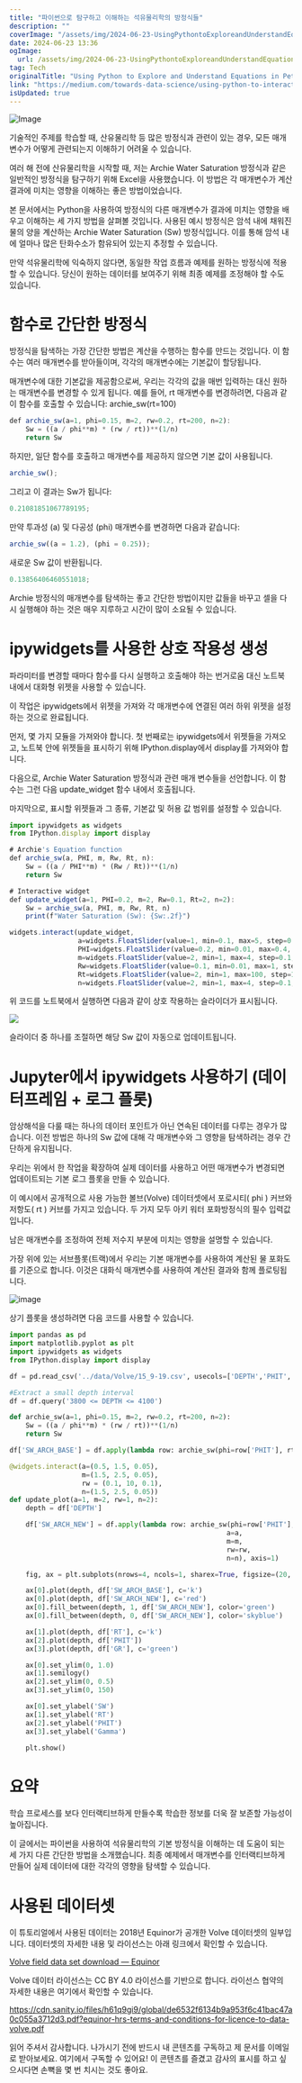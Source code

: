 ```yaml
---
title: "파이썬으로 탐구하고 이해하는 석유물리학의 방정식들"
description: ""
coverImage: "/assets/img/2024-06-23-UsingPythontoExploreandUnderstandEquationsinPetrophysics_0.png"
date: 2024-06-23 13:36
ogImage:
  url: /assets/img/2024-06-23-UsingPythontoExploreandUnderstandEquationsinPetrophysics_0.png
tag: Tech
originalTitle: "Using Python to Explore and Understand Equations in Petrophysics"
link: "https://medium.com/towards-data-science/using-python-to-interactively-explore-and-understand-equations-in-petrophysics-705b3db8b2ab"
isUpdated: true
---
```


![Image](/assets/img/2024-06-23-UsingPythontoExploreandUnderstandEquationsinPetrophysics_0.png)

기술적인 주제를 학습할 때, 산유물리학 등 많은 방정식과 관련이 있는 경우, 모든 매개변수가 어떻게 관련되는지 이해하기 어려울 수 있습니다.

여러 해 전에 산유물리학을 시작할 때, 저는 Archie Water Saturation 방정식과 같은 일반적인 방정식을 탐구하기 위해 Excel을 사용했습니다. 이 방법은 각 매개변수가 계산 결과에 미치는 영향을 이해하는 좋은 방법이었습니다.

본 문서에서는 Python을 사용하여 방정식의 다른 매개변수가 결과에 미치는 영향을 배우고 이해하는 세 가지 방법을 살펴볼 것입니다. 사용된 예시 방정식은 암석 내에 채워진 물의 양을 계산하는 Archie Water Saturation (Sw) 방정식입니다. 이를 통해 암석 내에 얼마나 많은 탄화수소가 함유되어 있는지 추정할 수 있습니다.

<!-- seedividend - 사각형 -->

<ins class="adsbygoogle"
     style="display:block"
     data-ad-client="ca-pub-4877378276818686"
     data-ad-slot="1898504329"
     data-ad-format="auto"
     data-full-width-responsive="true"></ins>

<script>
     (adsbygoogle = window.adsbygoogle || []).push({});
</script>

만약 석유물리학에 익숙하지 않다면, 동일한 작업 흐름과 예제를 원하는 방정식에 적용할 수 있습니다. 당신이 원하는 데이터를 보여주기 위해 최종 예제를 조정해야 할 수도 있습니다.

# 함수로 간단한 방정식

방정식을 탐색하는 가장 간단한 방법은 계산을 수행하는 함수를 만드는 것입니다. 이 함수는 여러 매개변수를 받아들이며, 각각의 매개변수에는 기본값이 할당됩니다.

매개변수에 대한 기본값을 제공함으로써, 우리는 각각의 값을 매번 입력하는 대신 원하는 매개변수를 변경할 수 있게 됩니다. 예를 들어, rt 매개변수를 변경하려면, 다음과 같이 함수를 호출할 수 있습니다: archie_sw(rt=100)

<!-- seedividend - 사각형 -->

<ins class="adsbygoogle"
     style="display:block"
     data-ad-client="ca-pub-4877378276818686"
     data-ad-slot="1898504329"
     data-ad-format="auto"
     data-full-width-responsive="true"></ins>

<script>
     (adsbygoogle = window.adsbygoogle || []).push({});
</script>

```js
def archie_sw(a=1, phi=0.15, m=2, rw=0.2, rt=200, n=2):
    Sw = ((a / phi**m) * (rw / rt))**(1/n)
    return Sw
```

하지만, 일단 함수를 호출하고 매개변수를 제공하지 않으면 기본 값이 사용됩니다.

```js
archie_sw();
```

그리고 이 결과는 Sw가 됩니다:

<!-- seedividend - 사각형 -->

<ins class="adsbygoogle"
     style="display:block"
     data-ad-client="ca-pub-4877378276818686"
     data-ad-slot="1898504329"
     data-ad-format="auto"
     data-full-width-responsive="true"></ins>

<script>
     (adsbygoogle = window.adsbygoogle || []).push({});
</script>

```js
0.21081851067789195;
```

만약 투과성 (a) 및 다공성 (phi) 매개변수를 변경하면 다음과 같습니다:

```js
archie_sw((a = 1.2), (phi = 0.25));
```

새로운 Sw 값이 반환됩니다.

<!-- seedividend - 사각형 -->

<ins class="adsbygoogle"
     style="display:block"
     data-ad-client="ca-pub-4877378276818686"
     data-ad-slot="1898504329"
     data-ad-format="auto"
     data-full-width-responsive="true"></ins>

<script>
     (adsbygoogle = window.adsbygoogle || []).push({});
</script>

```js
0.13856406460551018;
```

Archie 방정식의 매개변수를 탐색하는 좋고 간단한 방법이지만 값들을 바꾸고 셀을 다시 실행해야 하는 것은 매우 지루하고 시간이 많이 소요될 수 있습니다.

# ipywidgets를 사용한 상호 작용성 생성

파라미터를 변경할 때마다 함수를 다시 실행하고 호출해야 하는 번거로움 대신 노트북 내에서 대화형 위젯을 사용할 수 있습니다.

<!-- seedividend - 사각형 -->

<ins class="adsbygoogle"
     style="display:block"
     data-ad-client="ca-pub-4877378276818686"
     data-ad-slot="1898504329"
     data-ad-format="auto"
     data-full-width-responsive="true"></ins>

<script>
     (adsbygoogle = window.adsbygoogle || []).push({});
</script>

이 작업은 ipywidgets에서 위젯을 가져와 각 매개변수에 연결된 여러 하위 위젯을 설정하는 것으로 완료됩니다.

먼저, 몇 가지 모듈을 가져와야 합니다. 첫 번째로는 ipywidgets에서 위젯들을 가져오고, 노트북 안에 위젯들을 표시하기 위해 IPython.display에서 display를 가져와야 합니다.

다음으로, Archie Water Saturation 방정식과 관련 매개 변수들을 선언합니다. 이 함수는 그런 다음 update_widget 함수 내에서 호출됩니다.

마지막으로, 표시할 위젯들과 그 종류, 기본값 및 허용 값 범위를 설정할 수 있습니다.

<!-- seedividend - 사각형 -->

<ins class="adsbygoogle"
     style="display:block"
     data-ad-client="ca-pub-4877378276818686"
     data-ad-slot="1898504329"
     data-ad-format="auto"
     data-full-width-responsive="true"></ins>

<script>
     (adsbygoogle = window.adsbygoogle || []).push({});
</script>

```js
import ipywidgets as widgets
from IPython.display import display

# Archie's Equation function
def archie_sw(a, PHI, m, Rw, Rt, n):
    Sw = ((a / PHI**m) * (Rw / Rt))**(1/n)
    return Sw

# Interactive widget
def update_widget(a=1, PHI=0.2, m=2, Rw=0.1, Rt=2, n=2):
    Sw = archie_sw(a, PHI, m, Rw, Rt, n)
    print(f"Water Saturation (Sw): {Sw:.2f}")

widgets.interact(update_widget,
                 a=widgets.FloatSlider(value=1, min=0.1, max=5, step=0.1, description='a:'),
                 PHI=widgets.FloatSlider(value=0.2, min=0.01, max=0.4, step=0.01, description='PHI:'),
                 m=widgets.FloatSlider(value=2, min=1, max=4, step=0.1, description='m:'),
                 Rw=widgets.FloatSlider(value=0.1, min=0.01, max=1, step=0.01, description='Rw:'),
                 Rt=widgets.FloatSlider(value=2, min=1, max=100, step=1, description='Rt:'),
                 n=widgets.FloatSlider(value=2, min=1, max=4, step=0.1, description='n:'))
```

위 코드를 노트북에서 실행하면 다음과 같이 상호 작용하는 슬라이더가 표시됩니다.

<img src="https://miro.medium.com/v2/resize:fit:656/1*tKwrqeihgZYjPbCbbP4dyw.gif" />

슬라이더 중 하나를 조절하면 해당 Sw 값이 자동으로 업데이트됩니다.

<!-- seedividend - 사각형 -->

<ins class="adsbygoogle"
     style="display:block"
     data-ad-client="ca-pub-4877378276818686"
     data-ad-slot="1898504329"
     data-ad-format="auto"
     data-full-width-responsive="true"></ins>

<script>
     (adsbygoogle = window.adsbygoogle || []).push({});
</script>

# Jupyter에서 ipywidgets 사용하기 (데이터프레임 + 로그 플롯)

암상해석을 다룰 때는 하나의 데이터 포인트가 아닌 연속된 데이터를 다루는 경우가 많습니다. 이전 방법은 하나의 Sw 값에 대해 각 매개변수와 그 영향을 탐색하려는 경우 간단하게 유지됩니다.

우리는 위에서 한 작업을 확장하여 실제 데이터를 사용하고 어떤 매개변수가 변경되면 업데이트되는 기본 로그 플롯을 만들 수 있습니다.

이 예시에서 공개적으로 사용 가능한 볼브(Volve) 데이터셋에서 포로시티( phi ) 커브와 저항도( rt ) 커브를 가지고 있습니다. 두 가지 모두 아키 워터 포화방정식의 필수 입력값입니다.

<!-- seedividend - 사각형 -->

<ins class="adsbygoogle"
     style="display:block"
     data-ad-client="ca-pub-4877378276818686"
     data-ad-slot="1898504329"
     data-ad-format="auto"
     data-full-width-responsive="true"></ins>

<script>
     (adsbygoogle = window.adsbygoogle || []).push({});
</script>

남은 매개변수를 조정하여 전체 저수지 부분에 미치는 영향을 설명할 수 있습니다.

가장 위에 있는 서브플롯(트랙)에서 우리는 기본 매개변수를 사용하여 계산된 물 포화도를 기준으로 합니다. 이것은 대화식 매개변수를 사용하여 계산된 결과와 함께 플로팅됩니다.

![image](https://miro.medium.com/v2/resize:fit:1400/1*ousiE50m2vaWq5ME7RykYw.gif)

상기 플롯을 생성하려면 다음 코드를 사용할 수 있습니다.

<!-- seedividend - 사각형 -->

<ins class="adsbygoogle"
     style="display:block"
     data-ad-client="ca-pub-4877378276818686"
     data-ad-slot="1898504329"
     data-ad-format="auto"
     data-full-width-responsive="true"></ins>

<script>
     (adsbygoogle = window.adsbygoogle || []).push({});
</script>

```python
import pandas as pd
import matplotlib.pyplot as plt
import ipywidgets as widgets
from IPython.display import display

df = pd.read_csv('../data/Volve/15_9-19.csv', usecols=['DEPTH','PHIT', 'GR','RT'], na_values=-999)

#Extract a small depth interval
df = df.query('3800 <= DEPTH <= 4100')

def archie_sw(a=1, phi=0.15, m=2, rw=0.2, rt=200, n=2):
    Sw = ((a / phi**m) * (rw / rt))**(1/n)
    return Sw

df['SW_ARCH_BASE'] = df.apply(lambda row: archie_sw(phi=row['PHIT'], rt=row['RT']), axis=1)

@widgets.interact(a=(0.5, 1.5, 0.05),
                  m=(1.5, 2.5, 0.05),
                  rw = (0.1, 10, 0.1),
                  n=(1.5, 2.5, 0.05))
def update_plot(a=1, m=2, rw=1, n=2):
    depth = df['DEPTH']

    df['SW_ARCH_NEW'] = df.apply(lambda row: archie_sw(phi=row['PHIT'], rt=row['RT'],
                                                      a=a,
                                                      m=m,
                                                      rw=rw,
                                                      n=n), axis=1)

    fig, ax = plt.subplots(nrows=4, ncols=1, sharex=True, figsize=(20, 10))

    ax[0].plot(depth, df['SW_ARCH_BASE'], c='k')
    ax[0].plot(depth, df['SW_ARCH_NEW'], c='red')
    ax[0].fill_between(depth, 1, df['SW_ARCH_NEW'], color='green')
    ax[0].fill_between(depth, 0, df['SW_ARCH_NEW'], color='skyblue')

    ax[1].plot(depth, df['RT'], c='k')
    ax[2].plot(depth, df['PHIT'])
    ax[3].plot(depth, df['GR'], c='green')

    ax[0].set_ylim(0, 1.0)
    ax[1].semilogy()
    ax[2].set_ylim(0, 0.5)
    ax[3].set_ylim(0, 150)

    ax[0].set_ylabel('SW')
    ax[1].set_ylabel('RT')
    ax[2].set_ylabel('PHIT')
    ax[3].set_ylabel('Gamma')

    plt.show()
```

# 요약

학습 프로세스를 보다 인터랙티브하게 만들수록 학습한 정보를 더욱 잘 보존할 가능성이 높아집니다.

이 글에서는 파이썬을 사용하여 석유물리학의 기본 방정식을 이해하는 데 도움이 되는 세 가지 다른 간단한 방법을 소개했습니다. 최종 예제에서 매개변수를 인터랙티브하게 만들어 실제 데이터에 대한 각각의 영향을 탐색할 수 있습니다.

<!-- seedividend - 사각형 -->

<ins class="adsbygoogle"
     style="display:block"
     data-ad-client="ca-pub-4877378276818686"
     data-ad-slot="1898504329"
     data-ad-format="auto"
     data-full-width-responsive="true"></ins>

<script>
     (adsbygoogle = window.adsbygoogle || []).push({});
</script>

# 사용된 데이터셋

이 튜토리얼에서 사용된 데이터는 2018년 Equinor가 공개한 Volve 데이터셋의 일부입니다. 데이터셋의 자세한 내용 및 라이선스는 아래 링크에서 확인할 수 있습니다.

[Volve field data set download — Equinor](링크)

Volve 데이터 라이선스는 CC BY 4.0 라이선스를 기반으로 합니다. 라이선스 협약의 자세한 내용은 여기에서 확인할 수 있습니다.

<!-- seedividend - 사각형 -->

<ins class="adsbygoogle"
     style="display:block"
     data-ad-client="ca-pub-4877378276818686"
     data-ad-slot="1898504329"
     data-ad-format="auto"
     data-full-width-responsive="true"></ins>

<script>
     (adsbygoogle = window.adsbygoogle || []).push({});
</script>

https://cdn.sanity.io/files/h61q9gi9/global/de6532f6134b9a953f6c41bac47a0c055a3712d3.pdf?equinor-hrs-terms-and-conditions-for-licence-to-data-volve.pdf

읽어 주셔서 감사합니다. 나가시기 전에 반드시 내 콘텐츠를 구독하고 제 문서를 이메일로 받아보세요. 여기에서 구독할 수 있어요! 이 콘텐츠를 즐겼고 감사의 표시를 하고 싶으시다면 손뼉을 몇 번 치시는 것도 좋아요.
